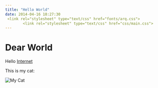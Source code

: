 ```yaml
---
title: "Hello World"
date: 2014-04-16 18:27:30 
 <link rel="stylesheet" type="text/css" href="fonts/arq.css">
        <link rel="stylesheet" type="text/css" href="css/main.css">
---
```


# Dear World

Hello [Internet](http://google.com)

This is my cat:

![My Cat](http://placekitten.com/300/300)